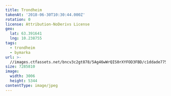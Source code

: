 ```yaml
---
title: Trondheim
takenAt: '2018-06-30T10:30:44.000Z'
rotation: 0
license: Attribution-NoDerivs License
geo:
  lat: 63.391641
  lng: 10.238755
tags:
  - trondheim
  - bymarka
url: >-
  //images.ctfassets.net/bncv3c2gt878/5Ag46wWrQIS0rXYFOD3FBD/c1ddade7751a1d8e11445827b9c666b2/trondheim_28241686607_o
size: 7285810
image:
  width: 3006
  height: 5344
contentType: image/jpeg
---
```


